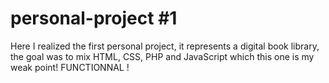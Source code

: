 # personal-project #1

Here I realized the first personal project, it represents a digital book library, the goal was to mix HTML, CSS, PHP and JavaScript which this one is my weak point!
FUNCTIONNAL !
